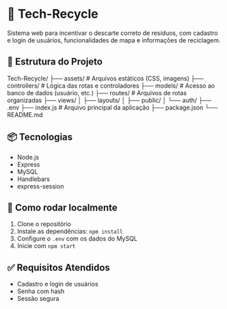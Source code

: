 # 🌱 Tech-Recycle
Sistema web para incentivar o descarte correto de resíduos, com cadastro e login de usuários, funcionalidades de mapa e informações de reciclagem.

## 📁 Estrutura do Projeto

Tech-Recycle/
├── assets/ # Arquivos estáticos (CSS, imagens)
├── controllers/ # Lógica das rotas e controladores
├── models/ # Acesso ao banco de dados (usuário, etc.)
├── routes/ # Arquivos de rotas organizadas
├── views/
│ ├── layouts/
│ ├── public/
│ └── auth/
├── .env
├── index.js # Arquivo principal da aplicação
├── package.json
└── README.md

## 📦 Tecnologias

- Node.js
- Express
- MySQL
- Handlebars
- express-session

## 🚀 Como rodar localmente

1. Clone o repositório
2. Instale as dependências: `npm install`
3. Configure o `.env` com os dados do MySQL
4. Inicie com `npm start`

## ✅ Requisitos Atendidos

- Cadastro e login de usuários
- Senha com hash
- Sessão segura
